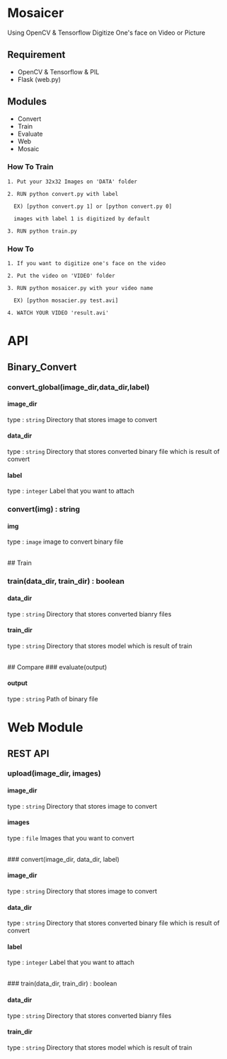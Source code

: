 # Mosaicer
Using OpenCV & Tensorflow Digitize One's face on Video or Picture

## Requirement
+ OpenCV & Tensorflow & PIL
+ Flask (web.py)

## Modules
* Convert
* Train
* Evaluate
* Web
* Mosaic

### How To Train
```
1. Put your 32x32 Images on 'DATA' folder

2. RUN python convert.py with label

  EX) [python convert.py 1] or [python convert.py 0]
  
  images with label 1 is digitized by default

3. RUN python train.py
```


### How To 
```
1. If you want to digitize one's face on the video

2. Put the video on 'VIDEO' folder

3. RUN python mosaicer.py with your video name

  EX) [python mosacier.py test.avi]

4. WATCH YOUR VIDEO 'result.avi'
```

# API

## Binary_Convert

### convert_global(image_dir,data_dir,label)

#### image_dir
type : `string`
Directory that stores image to convert

#### data_dir
type : `string`
Directory that stores converted binary file which is result of convert

#### label
type : `integer`
Label that you want to attach
<br>

### convert(img) : string

#### img
type : `image`
image to convert binary file

<br>
## Train

### train(data_dir, train_dir) : boolean

#### data_dir
type : `string`
Directory that stores converted bianry files

#### train_dir
type : `string`
Directory that stores model which is result of train

<br>
## Compare
### evaluate(output)

#### output
type : `string`
Path of binary file
<br>


# Web Module

## REST API 

### upload(image_dir, images)

#### image_dir
type : `string`
Directory that stores image to convert

#### images
type : `file`
Images that you want to convert


<br>
### convert(image_dir, data_dir, label)

#### image_dir
type : `string`
Directory that stores image to convert

#### data_dir
type : `string`
Directory that stores converted binary file which is result of convert

#### label
type : `integer`
Label that you want to attach


<br>
### train(data_dir, train_dir) : boolean

#### data_dir
type : `string`
Directory that stores converted bianry files

#### train_dir
type : `string`
Directory that stores model which is result of train

